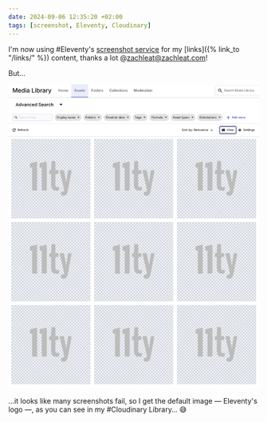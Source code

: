 ```yaml
---
date: 2024-09-06 12:35:20 +02:00
tags: [screenshot, Eleventy, Cloudinary]
---
```


I'm now using #Eleventy's [screenshot service](https://www.11ty.dev/docs/services/screenshots/) for my [links]({% link_to "/links/" %}) content, thanks a lot @zachleat@zachleat.com!

But…

![Screenshot of my Cloudinary Library with multiple identical images of Eleventy logo](eleventy-screenshot-in-cloudinary-library.png)

…it looks like many screenshots fail, so I get the default image — Eleventy's logo —, as you can see in my #Cloudinary Library… 😅
